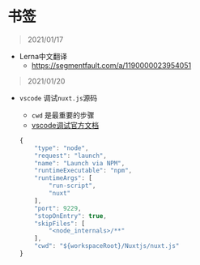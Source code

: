 # 书签

> 2021/01/17

+ Lerna中文翻译
  + https://segmentfault.com/a/1190000023954051

>2021/01/20

+ `vscode` 调试`nuxt.js`源码
  + `cwd` 是最重要的步骤
  + [vscode调试官方文档](https://github.com/nuxt/nuxtjs.org/blob/master/content/en/_archives/guide/contribution-guide.md)

  ```js
  {
      "type": "node",
      "request": "launch",
      "name": "Launch via NPM",
      "runtimeExecutable": "npm",
      "runtimeArgs": [
          "run-script",
          "nuxt"
      ],
      "port": 9229,
      "stopOnEntry": true,
      "skipFiles": [
          "<node_internals>/**"
      ],
      "cwd": "${workspaceRoot}/Nuxtjs/nuxt.js"
  }
  ```

